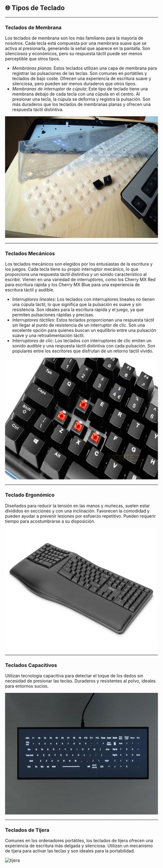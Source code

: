 ## 🌐 Tipos de Teclado

---
### Teclados de Membrana
Los teclados de membrana son los más familiares para la mayoría de nosotros. Cada tecla está compuesta por una membrana suave que se activa al presionarla, generando la señal que aparece en la pantalla. Son silenciosos y económicos, pero su respuesta táctil puede ser menos perceptible que otros tipos.
- *Membranas planas*: Estos teclados utilizan una capa de membrana para registrar las pulsaciones de las teclas. Son comunes en portátiles y teclados de bajo coste. Ofrecen una experiencia de escritura suave y silenciosa, pero pueden ser menos duraderos que otros tipos.
- *Membranas de interruptor de cúpula*: Este tipo de teclado tiene una membrana debajo de cada tecla con una cúpula en el centro. Al presionar una tecla, la cúpula se deforma y registra la pulsación. Son más duraderos que los teclados de membranas planas y ofrecen una respuesta táctil distintiva.

<img src="img/membrana.jpg" alt="membrana" width="800" height="400">

--- 
### Teclados Mecánicos
Los teclados mecánicos son elegidos por los entusiastas de la escritura y los juegos. Cada tecla tiene su propio interruptor mecánico, lo que proporciona una respuesta táctil distintiva y un sonido característico al escribir. Vienen en una variedad de interruptores, como los Cherry MX Red para escritura rápida y los Cherry MX Blue para una experiencia de escritura táctil y audible.
- *Interruptores lineales*: Los teclados con interruptores lineales no tienen una cúpula táctil, lo que significa que la pulsación es suave y sin resistencia. Son ideales para la escritura rápida y el juego, ya que permiten pulsaciones rápidas y precisas.
- *Interruptores táctiles*: Estos teclados proporcionan una respuesta táctil sin llegar al punto de resistencia de un interruptor de clic. Son una excelente opción para quienes buscan un equilibrio entre una pulsación suave y una retroalimentación táctil.
- *Interruptores de clic*: Los teclados con interruptores de clic emiten un sonido audible y una respuesta táctil distintiva con cada pulsación. Son populares entre los escritores que disfrutan de un retorno táctil vívido.

<img src="img/mecanico.webp" alt="mecanico" width="800" height="400">

---
### Teclado Ergonómico
Diseñados para reducir la tensión en las manos y muñecas, suelen estar divididos en secciones y con una inclinación. Favorecen la comodidad y pueden ayudar a prevenir lesiones por esfuerzo repetitivo. Pueden requerir tiempo para acostumbrarse a su disposición.

<img src="img/ergonomico.jpg" alt="ergonomico" width="800" height="400">

---
### Teclados Capacitivos
Utilizan tecnología capacitiva para detectar el toque de los dedos sin necesidad de presionar las teclas. Duraderos y resistentes al polvo, ideales para entornos sucios.

<img src="img/capacitivo.jpg" alt="capacitivo" width="800" height="400">

---
### Teclados de Tijera
Comunes en los ordenadores portátiles, los teclados de tijera ofrecen una experiencia de escritura más delgada y silenciosa. Utilizan un mecanismo de tijera para activar las teclas y son ideales para la portabilidad.

<img src="tijera.webp" alt="tijera" width="800" height="400">
